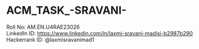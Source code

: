 # ACM_TASK_-SRAVANI-
Roll No: AM.EN.U4RAE23026 <br>
LinkedIn ID: https://www.linkedin.com/in/laxmi-sravani-madisi-b2987b290 <br>
Hackerrank ID: @laxmisravanimad1

